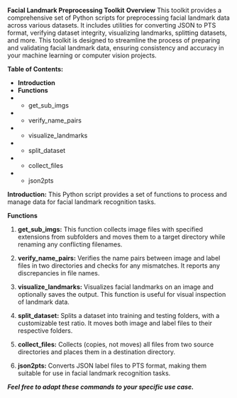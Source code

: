 **Facial Landmark Preprocessing Toolkit**
**Overview**
This toolkit provides a comprehensive set of Python scripts for preprocessing facial landmark data across various datasets. It includes utilities for converting JSON to PTS format, verifying dataset integrity, visualizing landmarks, splitting datasets, and more. This toolkit is designed to streamline the process of preparing and validating facial landmark data, ensuring consistency and accuracy in your machine learning or computer vision projects.

**Table of Contents:**
* **Introduction**
* **Functions**
* * get_sub_imgs
* * verify_name_pairs
* * visualize_landmarks
* * split_dataset
* * collect_files
* * json2pts


**Introduction:**
This Python script provides a set of functions to process and manage data for facial landmark recognition tasks. 

**Functions**

1. **get_sub_imgs:**
This function collects image files with specified extensions from subfolders and moves them to a target directory while renaming any conflicting filenames.

2. **verify_name_pairs:**
Verifies the name pairs between image and label files in two directories and checks for any mismatches. It reports any discrepancies in file names.

3. **visualize_landmarks:**
Visualizes facial landmarks on an image and optionally saves the output. This function is useful for visual inspection of landmark data.

4. **split_dataset:**
Splits a dataset into training and testing folders, with a customizable test ratio. It moves both image and label files to their respective folders.

5. **collect_files:**
Collects (copies, not moves) all files from two source directories and places them in a destination directory.

6. **json2pts:**
Converts JSON label files to PTS format, making them suitable for use in facial landmark recognition tasks.


**_Feel free to adapt these commands to your specific use case._**
